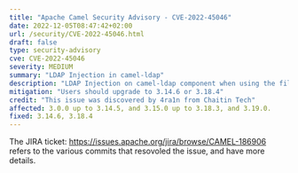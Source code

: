 ```yaml
---
title: "Apache Camel Security Advisory - CVE-2022-45046"
date: 2022-12-05T08:47:42+02:00
url: /security/CVE-2022-45046.html
draft: false
type: security-advisory
cve: CVE-2022-45046
severity: MEDIUM
summary: "LDAP Injection in camel-ldap"
description: "LDAP Injection on camel-ldap component when using the filter option."
mitigation: "Users should upgrade to 3.14.6 or 3.18.4"
credit: "This issue was discovered by 4ra1n from Chaitin Tech"
affected: 3.0.0 up to 3.14.5, and 3.15.0 up to 3.18.3, and 3.19.0.
fixed: 3.14.6, 3.18.4
---
```


The JIRA ticket: https://issues.apache.org/jira/browse/CAMEL-186906 refers to the various commits that resovoled the issue, and have more details.

